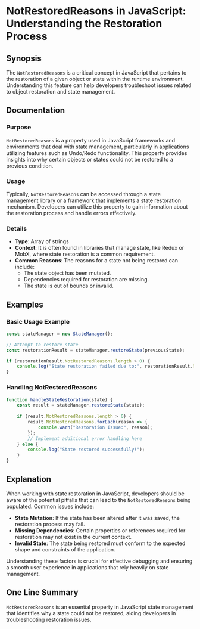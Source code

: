 <!--
Meta Description: # NotRestoredReasons in JavaScript: Understanding the Restoration Process ## Synopsis The `NotRestoredReasons` is a critical concept in JavaScript tha...
Meta Keywords: state, restoration, notrestoredreasons, javascript, can
-->

# NotRestoredReasons in JavaScript: Understanding the Restoration Process

## Synopsis
The `NotRestoredReasons` is a critical concept in JavaScript that pertains to the restoration of a given object or state within the runtime environment. Understanding this feature can help developers troubleshoot issues related to object restoration and state management.

## Documentation
### Purpose
`NotRestoredReasons` is a property used in JavaScript frameworks and environments that deal with state management, particularly in applications utilizing features such as Undo/Redo functionality. This property provides insights into why certain objects or states could not be restored to a previous condition.

### Usage
Typically, `NotRestoredReasons` can be accessed through a state management library or a framework that implements a state restoration mechanism. Developers can utilize this property to gain information about the restoration process and handle errors effectively.

### Details
- **Type**: Array of strings
- **Context**: It is often found in libraries that manage state, like Redux or MobX, where state restoration is a common requirement.
- **Common Reasons**: The reasons for a state not being restored can include:
  - The state object has been mutated.
  - Dependencies required for restoration are missing.
  - The state is out of bounds or invalid.

## Examples
### Basic Usage Example
```javascript
const stateManager = new StateManager();

// Attempt to restore state
const restorationResult = stateManager.restoreState(previousState);

if (restorationResult.NotRestoredReasons.length > 0) {
    console.log("State restoration failed due to:", restorationResult.NotRestoredReasons);
}
```

### Handling NotRestoredReasons
```javascript
function handleStateRestoration(state) {
    const result = stateManager.restoreState(state);
    
    if (result.NotRestoredReasons.length > 0) {
        result.NotRestoredReasons.forEach(reason => {
            console.warn("Restoration Issue:", reason);
        });
        // Implement additional error handling here
    } else {
        console.log("State restored successfully!");
    }
}
```

## Explanation
When working with state restoration in JavaScript, developers should be aware of the potential pitfalls that can lead to the `NotRestoredReasons` being populated. Common issues include:

- **State Mutation**: If the state has been altered after it was saved, the restoration process may fail.
- **Missing Dependencies**: Certain properties or references required for restoration may not exist in the current context.
- **Invalid State**: The state being restored must conform to the expected shape and constraints of the application.

Understanding these factors is crucial for effective debugging and ensuring a smooth user experience in applications that rely heavily on state management.

## One Line Summary
`NotRestoredReasons` is an essential property in JavaScript state management that identifies why a state could not be restored, aiding developers in troubleshooting restoration issues.